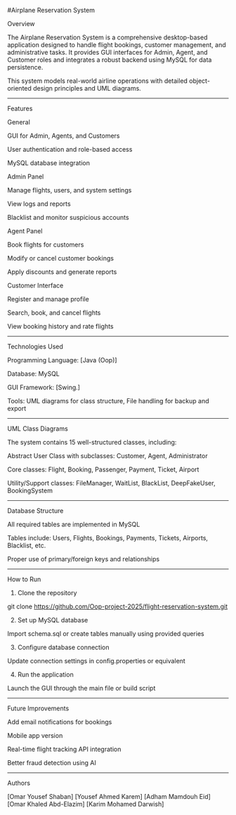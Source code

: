 #Airplane Reservation System

Overview

The Airplane Reservation System is a comprehensive desktop-based application designed to handle flight bookings, customer management, and administrative tasks.
 It provides GUI interfaces for Admin, Agent, and Customer roles and integrates a robust backend using MySQL for data persistence.

This system models real-world airline operations with detailed object-oriented design principles and UML diagrams.


---

Features

General

GUI for Admin, Agents, and Customers

User authentication and role-based access

MySQL database integration


Admin Panel

Manage flights, users, and system settings

View logs and reports

Blacklist and monitor suspicious accounts


Agent Panel

Book flights for customers

Modify or cancel customer bookings

Apply discounts and generate reports


Customer Interface

Register and manage profile

Search, book, and cancel flights

View booking history and rate flights



---

Technologies Used

Programming Language: [Java (Oop)]

Database: MySQL

GUI Framework: [Swing.]

Tools: UML diagrams for class structure, File handling for backup and export



---

UML Class Diagrams

The system contains 15 well-structured classes, including:

Abstract User Class with subclasses: Customer, Agent, Administrator

Core classes: Flight, Booking, Passenger, Payment, Ticket, Airport

Utility/Support classes: FileManager, WaitList, BlackList, DeepFakeUser, BookingSystem



---

Database Structure

All required tables are implemented in MySQL

Tables include: Users, Flights, Bookings, Payments, Tickets, Airports, Blacklist, etc.

Proper use of primary/foreign keys and relationships



---

How to Run

1. Clone the repository

git clone https://github.com/Oop-project-2025/flight-reservation-system.git


2. Set up MySQL database

Import schema.sql or create tables manually using provided queries



3. Configure database connection

Update connection settings in config.properties or equivalent



4. Run the application

Launch the GUI through the main file or build script



---

Future Improvements

Add email notifications for bookings

Mobile app version

Real-time flight tracking API integration

Better fraud detection using AI



---

Authors

[Omar Yousef Shaban]
[Yousef Ahmed Karem]
[Adham Mamdouh Eid]
[Omar Khaled Abd-Elazim]
[Karim Mohamed Darwish]

